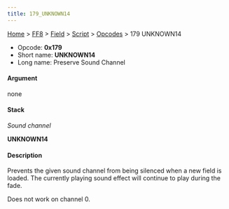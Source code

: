 ```yaml
---
title: 179_UNKNOWN14
---
```


[Home](../../../../Main_Page.md) > [FF8](../../../../FF8.md) > [Field](../../../Field.md) > [Script](../../Script.md) > [Opcodes](../Opcodes.md) > 179 UNKNOWN14

-   Opcode: **0x179**
-   Short name: **UNKNOWN14**
-   Long name: Preserve Sound Channel

#### Argument

none

#### Stack

  
*Sound channel*

**UNKNOWN14**

#### Description

Prevents the given sound channel from being silenced when a new field is loaded. The currently playing sound effect will continue to play during the fade.

Does not work on channel 0.
